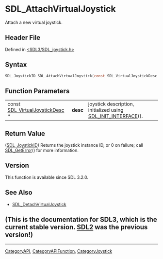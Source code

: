 # SDL_AttachVirtualJoystick

Attach a new virtual joystick.

## Header File

Defined in [<SDL3/SDL_joystick.h>](https://github.com/libsdl-org/SDL/blob/main/include/SDL3/SDL_joystick.h)

## Syntax

```c
SDL_JoystickID SDL_AttachVirtualJoystick(const SDL_VirtualJoystickDesc *desc);
```

## Function Parameters

|                                                            |          |                                                                                     |
| ---------------------------------------------------------- | -------- | ----------------------------------------------------------------------------------- |
| const [SDL_VirtualJoystickDesc](SDL_VirtualJoystickDesc) * | **desc** | joystick description, initialized using [SDL_INIT_INTERFACE](SDL_INIT_INTERFACE)(). |

## Return Value

([SDL_JoystickID](SDL_JoystickID)) Returns the joystick instance ID, or 0
on failure; call [SDL_GetError](SDL_GetError)() for more information.

## Version

This function is available since SDL 3.2.0.

## See Also

- [SDL_DetachVirtualJoystick](SDL_DetachVirtualJoystick)


## (This is the documentation for SDL3, which is the current stable version. [SDL2](https://wiki.libsdl.org/SDL2/) was the previous version!)



----
[CategoryAPI](CategoryAPI), [CategoryAPIFunction](CategoryAPIFunction), [CategoryJoystick](CategoryJoystick)

